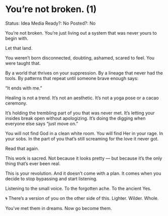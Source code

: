 # You’re not broken. (1)

Status: Idea
Media Ready?: No
Posted?: No

You’re not broken.
You’re just living out a system that was never yours to begin with.

Let that land.

You weren’t born disconnected, doubting, ashamed, scared to feel.
You were taught that.

By a world that thrives on your suppression.
By a lineage that never had the tools.
By patterns that repeat until someone brave enough says:

“It ends with me.”

Healing is not a trend.
It’s not an aesthetic.
It’s not a yoga pose or a cacao ceremony.

It’s holding the trembling part of you that was never met.
It’s letting your insides break open without apologizing.
It’s doing the digging when everyone else says “just move on.”

You will not find God in a clean white room.
You will find Her in your rage.
In your sobs.
In the part of you that’s still screaming for the love it never got.

Read that again.

This work is sacred.
Not because it looks pretty —
but because it’s the only thing that’s ever been real.

This is your revolution.
And it doesn’t come with a plan.
It comes when you decide to stop bypassing and start listening.

Listening to the small voice.
To the forgotten ache.
To the ancient Yes.

🌀
There’s a version of you on the other side of this.
Lighter.
Wilder.
Whole.

You’ve met them in dreams.
Now go become them.